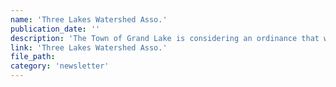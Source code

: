 ```yaml
---
name: 'Three Lakes Watershed Asso.'
publication_date: ''
description: 'The Town of Grand Lake is considering an ordinance that will create a moratorium on issuance...'
link: 'Three Lakes Watershed Asso.'
file_path:
category: 'newsletter'
---
```

